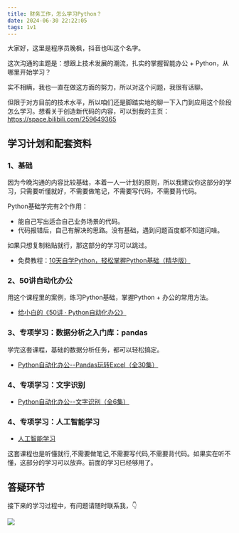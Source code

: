 ```yaml
---
title: 财务工作，怎么学习Python？
date: 2024-06-30 22:22:05
tags: 1v1
---
```


大家好，这里是程序员晚枫，抖音也叫这个名字。

这次沟通的主题是：想跟上技术发展的潮流，扎实的掌握智能办公 + Python，从哪里开始学习？

实不相瞒，我也一直在做这方面的努力，所以对这个问题，我很有话聊。

但限于对方目前的技术水平，所以咱们还是脚踏实地的聊一下入门到应用这个阶段怎么学习。想看关于创造新代码的内容，可以到我的主页：https://space.bilibili.com/259649365

## 学习计划和配套资料

### 1、基础

因为今晚沟通的内容比较基础，本着一人一计划的原则，所以我建议你这部分的学习，只需要听懂就好，不需要做笔记，不需要写代码，不需要背代码。

Python基础学完有2个作用：

- 能自己写出适合自己业务场景的代码。
- 代码报错后，自己有解决的思路。没有基础，遇到问题百度都不知道问啥。

如果只想复制粘贴就行，那这部分的学习可以跳过。

- 免费教程：[10天自学Python，轻松掌握Python基础（精华版）](https://www.bilibili.com/video/BV1MM4y1G76j/?spm_id_from=333.999.0.0)

### 2、50讲自动化办公
用这个课程里的案例，练习Python基础，掌握Python + 办公的常用方法。

- [给小白的《50讲 · Python自动化办公》](https://www.python-office.com/course/50-python-office.html)

### 3、专项学习：数据分析之入门库：pandas

学完这套课程，基础的数据分析任务，都可以轻松搞定。

- [Python自动化办公--Pandas玩转Excel（全30集）](https://www.bilibili.com/video/BV1hk4y1C73S/?spm_id_from=333.999.0.0&vd_source=ca20bb8763fcb18660aa74d7a87234fa)


### 4、专项学习：文字识别

- [Python自动化办公--文字识别（全6集）](https://www.bilibili.com/video/BV13J4m1s7L7/?spm_id_from=333.999.0.0&vd_source=ca20bb8763fcb18660aa74d7a87234fa)

### 4、专项学习：人工智能学习

- [人工智能学习](https://www.bilibili.com/video/BV1rU4y1u7og/?spm_id_from=333.999.0.0)

这套课程也是听懂就行,不需要做笔记,不需要写代码,不需要背代码。如果实在听不懂，这部分的学习可以放弃。前面的学习已经够用了。


## 答疑环节



接下来的学习过程中，有问题请随时联系我，👇

![](https://python-office-1300615378.cos.ap-chongqing.myqcloud.com/qr-code.jpg)